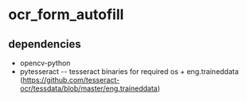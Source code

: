 # ocr_form_autofill
## dependencies
- opencv-python
- pytesseract
-- tesseract binaries for required os + eng.traineddata (https://github.com/tesseract-ocr/tessdata/blob/master/eng.traineddata)
